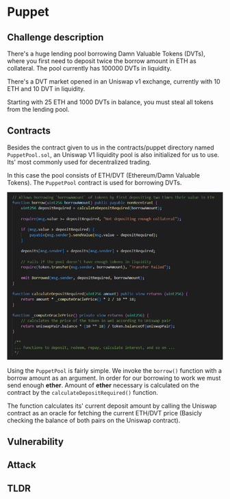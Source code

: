 # Puppet
## Challenge description
 There's a huge lending pool borrowing Damn Valuable Tokens (DVTs), where you first need to deposit twice the borrow amount in ETH as collateral. The pool currently has 100000 DVTs in liquidity.

There's a DVT market opened in an Uniswap v1 exchange, currently with 10 ETH and 10 DVT in liquidity.

Starting with 25 ETH and 1000 DVTs in balance, you must steal all tokens from the lending pool. 
## Contracts
Besides the contract given to us in the contracts/puppet directory named `PuppetPool.sol`, an Uniswap V1 liquidity pool is also initialized for us to use. Its' most commonly used for decentralized trading.

In this case the pool consists of ETH/DVT (Ethereum/Damn Valuable Tokens). The `PuppetPool` contract is used for borrowing DVTs.

![Puppet contract](../../images/puppet.png)

Using the `PuppetPool` is fairly simple. We invoke the `borrow()` function with a borrow amount as an argument. In order for our borrowing to work we must send enough __ether__. Amount of __ether__ necessary is calculated on the contract by the `calculateDepositRequired()` function.

The function calculates its' current deposit amount by calling the Uniswap contract as an oracle for fetching the current ETH/DVT price (Basicly checking the balance of both pairs on the Uniswap contract).
## Vulnerability
## Attack
## TLDR